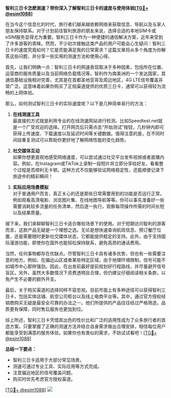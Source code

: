 **智利三日卡怎麽測速？带你深入了解智利三日卡的速度与使用体验[[TG💪+ @esim1088](https://t.me/s/esim1088)]**

在当今这个信息化的时代，旅行者们越来越依赖网络来获取信息、导航以及与家人朋友保持联系。对于计划前往智利旅游的朋友来说，选择合适的本地SIM卡或eSIM服务显得尤为重要。智利三日卡作为一种便捷的通信解决方案，近年来受到了许多游客的青睐。然而，不少初次接触这类产品的用户可能会心生疑问：智利三日卡的速度究竟如何？它是否能满足我的日常需求？这篇文章将从多个角度为你解答这些问题，并分享一些实用的测速方法和使用心得。

首先，让我们明确一点：智利三日卡的网速表现取决于多种因素，包括所在位置、运营商的服务质量以及当前网络负载情况等。智利作为南美洲的一个发达国家，其通信基础设施相对完善，尤其是在首都圣地亚哥及周边地区，4G LTE信号覆盖非常广泛。这意味着如果你购买了正规渠道提供的优质三日卡，通常可以获得较为流畅的上网体验。

那么，如何测试智利三日卡的实际速度呢？以下是几种简单易行的方法：

1. **在线测速工具**  
   最直接的方式就是利用专业的在线测速网站进行检测。比如Speedtest.net就是一个广受欢迎的选择。打开网页后只需点击“开始测试”按钮，几秒钟内即可获得上传速度、下载速度以及延迟时间等关键数据。值得注意的是，在不同时间段重复测试可以帮助你更好地了解网络性能的变化趋势。

2. **社交媒体互动**  
   如果你想更直观地感受网络速度，可以尝试通过社交平台发布视频或者直播内容。例如，在Instagram或TikTok上录制一段短片并立即分享给好友，看看整个过程是否顺利无卡顿。这种方式不仅能够验证网络稳定性，还能顺便记录下旅途中的精彩瞬间！

3. **实际应用场景模拟**  
   对于普通用户而言，真正关心的还是那些日常需要用到的功能是否运行正常。例如观看高清电影、浏览图片集、在线地图导航等等。你可以事先准备好一些需要消耗较多流量的任务清单，然后逐一执行，观察每项操作所需的时间长短以及结果质量。

接下来，我们来聊聊智利三日卡适合哪些场景下的使用。对于短期访问智利的游客而言，这款产品无疑是一个理想之选。无论是想快速查询航班信息、预订餐厅位置，还是需要随时更新社交媒体状态，它都能提供稳定的支持。此外，由于支持国际漫游功能，即使你在国外也能轻松保持联系，避免高昂的通话费用。

当然，任何事物都存在优缺点。尽管智利三日卡具有诸多优势，但也有一些需要注意的地方。例如，在偏远山区或者某些特定区域，由于地理环境限制，信号可能不如城市中心那样强劲。因此，在出发前最好提前规划好行程路线，并尽量避开信号盲区。另外，虽然大多数情况下资费透明且合理，但仍建议仔细阅读相关条款，以免产生不必要的额外开支。

最后，关于购买渠道的选择同样不容忽视。目前市面上有多种途径可以获得智利三日卡，包括实体店铺、航空公司柜台以及线上电商平台等。其中，通过官方授权经销商购买无疑是最安全可靠的办法之一。他们所提供的产品往往经过严格筛选，品质更有保障，同时售后服务也更加到位。

综上所述，智利三日卡凭借其出色的性价比和广泛的适用性成为了众多旅行者的首选方案。只要掌握了正确的测速方法并结合自身需求做出合理安排，相信每位用户都能享受到满意的服务体验。如果你也有类似的需求，不妨试试看吧！[[TG💪+ @esim1088](https://t.me/s/esim1088)]

**总结一下要点：**
- 智利三日卡适用于大部分常见场景。
- 测速可通过专业工具、实际应用等方式完成。
- 注意偏远地区的信号覆盖问题。
- 购买时优先考虑官方授权渠道。

[[TG💪+ @esim1088](https://t.me/s/esim1088)] ![](https://i.postimg.cc/4NQfJmqS/Snipaste-2025-05-13-00-14-12.png)